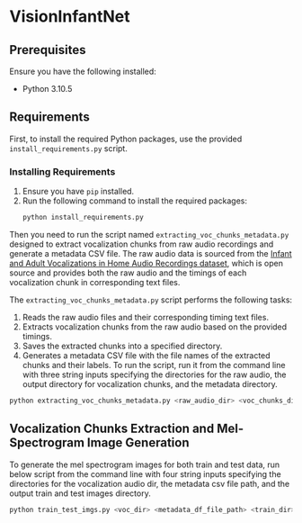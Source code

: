 # VisionInfantNet

## Prerequisites

Ensure you have the following installed:
- Python 3.10.5

## Requirements

First, to install the required Python packages, use the provided `install_requirements.py` script.

### Installing Requirements

1. Ensure you have `pip` installed.
2. Run the following command to install the required packages:
   ```sh
   python install_requirements.py
   ```
Then you need to run the script named `extracting_voc_chunks_metadata.py` designed to extract vocalization chunks from raw audio recordings and generate a metadata CSV file. The raw audio data is sourced from the [Infant and Adult Vocalizations in Home Audio Recordings dataset](https://figshare.com/articles/dataset/Infant_and_adult_vocalizations_in_home_audio_recordings/6108392), which is open source and provides both the raw audio and the timings of each vocalization chunk in corresponding text files.

The `extracting_voc_chunks_metadata.py` script performs the following tasks:
1. Reads the raw audio files and their corresponding timing text files.
2. Extracts vocalization chunks from the raw audio based on the provided timings.
3. Saves the extracted chunks into a specified directory.
4. Generates a metadata CSV file with the file names of the extracted chunks and their labels.
To run the script, run it from the command line with three string inputs specifying the directories for the raw audio, the output directory for vocalization chunks, and the metadata directory.

```sh
python extracting_voc_chunks_metadata.py <raw_audio_dir> <voc_chunks_dir> <metadata_dir>
```
## Vocalization Chunks Extraction and Mel-Spectrogram Image Generation
To generate the mel spectrogram images for both train and test data, run below script from the command line with four string inputs specifying the directories for the vocalization audio dir, the metadata csv file path, and the output train and test images directory.
```sh
python train_test_imgs.py <voc_dir> <metadata_df_file_path> <train_dir> <test_dir>
```
